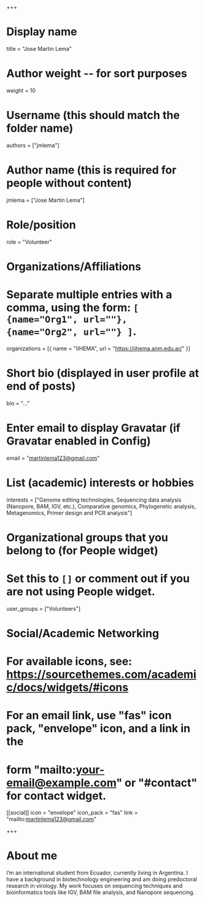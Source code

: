 +++
# Display name
title = "Jose Martin Lema"

# Author weight -- for sort purposes
weight = 10

# Username (this should match the folder name)
authors = ["jmlema"]

# Author name (this is required for people without content)
jmlema = ["Jose Martin Lema"]

# Role/position
role = "Volunteer"

# Organizations/Affiliations
#   Separate multiple entries with a comma, using the form: `[ {name="Org1", url=""}, {name="Org2", url=""} ]`.
organizations = [{ name = "IIHEMA", url = "https://iihema.anm.edu.ar/" }]
 

# Short bio (displayed in user profile at end of posts)
bio = "..."

# Enter email to display Gravatar (if Gravatar enabled in Config)
email = "martinlema123@gmail.com"

# List (academic) interests or hobbies
interests = ["Genome editing technologies, Sequencing data analysis (Nanopore, BAM, IGV, etc.), Comparative genomics, Phylogenetic analysis, Metagenomics, Primer design and PCR analysis"]

# Organizational groups that you belong to (for People widget)
#   Set this to `[]` or comment out if you are not using People widget.
user_groups = ["Volunteers"] 


# Social/Academic Networking
# For available icons, see: https://sourcethemes.com/academic/docs/widgets/#icons
#   For an email link, use "fas" icon pack, "envelope" icon, and a link in the
#   form "mailto:your-email@example.com" or "#contact" for contact widget.

[[social]]
  icon = "envelope"
  icon_pack = "fas"
  link = "mailto:martinlema123@gmail.com"


+++

# About me 

I’m an international student from Ecuador, currently living in Argentina. I have a background in biotechnology engineering and am doing predoctoral research in virology. My work focuses on sequencing techniques and bioinformatics tools like IGV, BAM file analysis, and Nanopore sequencing.